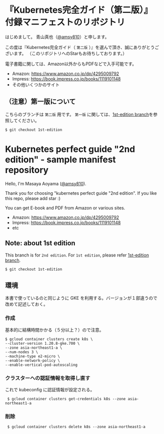 # 『Kubernetes完全ガイド（第二版）』 付録マニフェストのリポジトリ

はじめまして。
青山真也（[@amsy810](https://twitter.com/@amsy810)）と申します。

この度は『Kubernetes完全ガイド（ `第二版` ）』を選んで頂き、誠にありがとうございます。
（このリポジトリへのStarもお待ちしております。）

電子書籍に関しては、Amazon以外からもPDFなどで入手可能です。
* Amazon: https://www.amazon.co.jp/dp/4295009792
* Impress: https://book.impress.co.jp/books/1119101148
* その他いくつかのサイト


## （注意）第一版について

こちらのブランチは `第二版` 用です。
`第一版` に関しては、[1st-edition branch](https://github.com/MasayaAoyama/kubernetes-perfect-guide/tree/1st-edition)を参照してください。

```
$ git checkout 1st-edition
```

# Kubernetes perfect guide "2nd edition" - sample manifest repository

Hello, I'm Masaya Aoyama ([@amsy810](https://twitter.com/@amsy810)).

Thank you for choosing "kubernetes perfect guide "2nd edition".
If you like this repo, please add star :)

You can get E-book and PDF from Amazon or various sites.
* Amazon: https://www.amazon.co.jp/dp/4295009792
* Impress: https://book.impress.co.jp/books/1119101148
* etc

## Note: about 1st edition

This branch is for `2nd edition`.
For `1st edition`, please refer [1st-edition branch](https://github.com/MasayaAoyama/kubernetes-perfect-guide/tree/1st-edition).

```
$ git checkout 1st-edition
```

## 環境
本書で使っているのと同じように GKE を利用する。バージョンが１部違うので改めて記述しておく。

### 作成
基本的に結構時間かかる（５分以上？）ので注意。
```shell
$ gcloud container clusters create k8s \
--cluster-version 1.20.8-gke.700 \
--zone asia-northeast1-a \
--num-nodes 3 \
--machine-type e2-micro \
--enable-network-policy \
--enable-vertical-pod-autoscaling
```

### クラスターへの認証情報を取得し直す
これで kubeconfig に認証情報が設定される。
```shell
 $ gcloud container clusters get-credentials k8s --zone asia-northeast1-a
```

### 削除
```shell
 $ gcloud container clusters delete k8s --zone asia-northeast1-a
```
